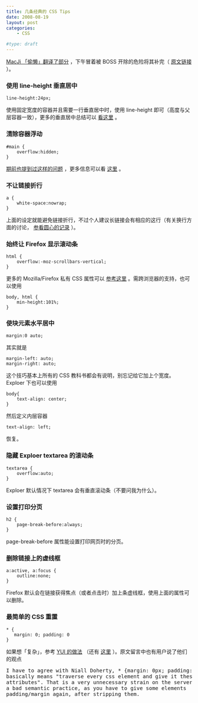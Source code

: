 ```yaml
---
title: 几条经典的 CSS Tips
date: 2008-08-19
layout: post
categories:
    - CSS

#type: draft
---
```


[MacJi 「偷懒」翻译了部分](http://www.macji.com/blog/article/css-tips/) ，下午冒着被 BOSS 开除的危险将其补完（ [原文链接](http://www.cssglobe.com/post/1392/8-premium-one-line-css-tips) ）。


### 使用 line-height 垂直居中

    line-height:24px;

使用固定宽度的容器并且需要一行垂直居中时，使用 line-height 即可（高度与父层容器一致），更多的垂直居中总结可以 [看这里](http://www.blueidea.com/tech/web/2006/3231.asp) 。


### 清除容器浮动

```
#main {
    overflow:hidden;
}
```

 [期前也提到过这样的问题]({{site.urls}}/posts/1209/) ，更多信息可以看 [这里](http://www.wondger.com/blog/article.asp?id=32) 。


### 不让链接折行

```
a {
    white-space:nowrap;
}
```

上面的设定就能避免链接折行，不过个人建议长链接会有相应的这行（有关换行方面的讨论， [参看圆心的记录](http://www.planabc.net/2008/07/03/cross_browser_word_breaker/) ）。


### 始终让 Firefox 显示滚动条

```
html {
    overflow:-moz-scrollbars-vertical;
}
```

更多的 Mozilla/Firefox 私有 CSS 属性可以 [参考这里](http://developer.mozilla.org/en/docs/Mozilla_CSS_Extensions) 。需跨浏览器的支持，也可以使用

```
body, html {
    min-height:101%;
}
```


### 使块元素水平居中

    margin:0 auto;

其实就是

```
margin-left: auto;
margin-right: auto;
```

这个技巧基本上所有的 CSS 教科书都会有说明，别忘记给它加上个宽度。Exploer 下也可以使用

```
body{
    text-align: center;
}
```

然后定义内层容器

    text-align: left;

恢复。


### 隐藏 Exploer textarea 的滚动条

```
textarea {
    overflow:auto;
}
```

Exploer 默认情况下 textarea 会有垂直滚动条（不要问我为什么）。


### 设置打印分页

```
h2 {
    page-break-before:always;
}
```

page-break-before 属性能设置打印网页时的分页。


### 删除链接上的虚线框

```
a:active, a:focus {
    outline:none;
}
```

Firefox 默认会在链接获得焦点（或者点击时）加上条虚线框，使用上面的属性可以删除。


### 最简单的 CSS 重置

```
* {
   margin: 0; padding: 0
}
```

如果想「复杂」，参考 [YUI 的做法](http://developer.yahoo.com/yui/reset/) （还有 [这里](http://meyerweb.com/eric/thoughts/2007/05/01/reset-reloaded/) ）。原文留言中也有用户说了他们的观点

<pre>I have to agree with Niall Doherty, * {margin: 0px; padding: 0px;}
basically means "traverse every css element and give it these 
attributes". That is a very unnecessary strain on the server and 
a bad semantic practice, as you have to give some elements 
padding/margin again, after stripping them.</pre>
